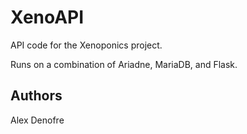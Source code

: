 # XenoAPI

API code for the Xenoponics project.

Runs on a combination of Ariadne, MariaDB, and Flask.

## Authors
Alex Denofre
